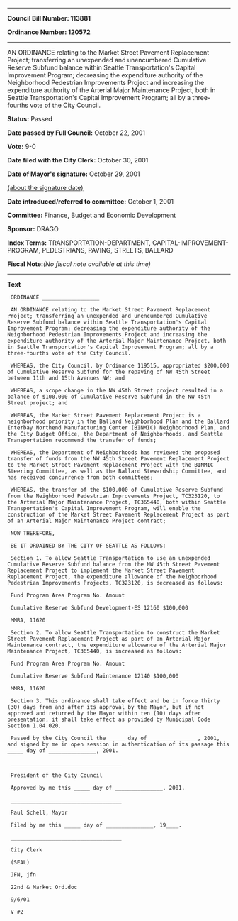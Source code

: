 

********

**Council Bill Number: 113881**
   
**Ordinance Number: 120572**
********

 AN ORDINANCE relating to the Market Street Pavement Replacement Project; transferring an unexpended and unencumbered Cumulative Reserve Subfund balance within Seattle Transportation's Capital Improvement Program; decreasing the expenditure authority of the Neighborhood Pedestrian Improvements Project and increasing the expenditure authority of the Arterial Major Maintenance Project, both in Seattle Transportation's Capital Improvement Program; all by a three-fourths vote of the City Council.

**Status:** Passed
   
**Date passed by Full Council:** October 22, 2001
   
**Vote:** 9-0
   
**Date filed with the City Clerk:** October 30, 2001
   
**Date of Mayor's signature:** October 29, 2001
   
[(about the signature date)](/~public/approvaldate.htm)
   
   
   
**Date introduced/referred to committee:** October 1, 2001
   
**Committee:** Finance, Budget and Economic Development
   
**Sponsor:** DRAGO
   
   
**Index Terms:** TRANSPORTATION-DEPARTMENT, CAPITAL-IMPROVEMENT-PROGRAM, PEDESTRIANS, PAVING, STREETS, BALLARD

**Fiscal Note:**_(No fiscal note available at this time)_

********

**Text**
   
```
 ORDINANCE __________________

 AN ORDINANCE relating to the Market Street Pavement Replacement Project; transferring an unexpended and unencumbered Cumulative Reserve Subfund balance within Seattle Transportation's Capital Improvement Program; decreasing the expenditure authority of the Neighborhood Pedestrian Improvements Project and increasing the expenditure authority of the Arterial Major Maintenance Project, both in Seattle Transportation's Capital Improvement Program; all by a three-fourths vote of the City Council.

 WHEREAS, the City Council, by Ordinance 119515, appropriated $200,000 of Cumulative Reserve Subfund for the repaving of NW 45th Street between 11th and 15th Avenues NW; and

 WHEREAS, a scope change in the NW 45th Street project resulted in a balance of $100,000 of Cumulative Reserve Subfund in the NW 45th Street project; and

 WHEREAS, the Market Street Pavement Replacement Project is a neighborhood priority in the Ballard Neighborhood Plan and the Ballard Interbay Northend Manufacturing Center (BINMIC) Neighborhood Plan, and the City Budget Office, the Department of Neighborhoods, and Seattle Transportation recommend the transfer of funds;

 WHEREAS, the Department of Neighborhoods has reviewed the proposed transfer of funds from the NW 45th Street Pavement Replacement Project to the Market Street Pavement Replacement Project with the BINMIC Steering Committee, as well as the Ballard Stewardship Committee, and has received concurrence from both committees;

 WHEREAS, the transfer of the $100,000 of Cumulative Reserve Subfund from the Neighborhood Pedestrian Improvements Project, TC323120, to the Arterial Major Maintenance Project, TC365440, both within Seattle Transportation's Capital Improvement Program, will enable the construction of the Market Street Pavement Replacement Project as part of an Arterial Major Maintenance Project contract;

 NOW THEREFORE,

 BE IT ORDAINED BY THE CITY OF SEATTLE AS FOLLOWS:

 Section 1. To allow Seattle Transportation to use an unexpended Cumulative Reserve Subfund balance from the NW 45th Street Pavement Replacement Project to implement the Market Street Pavement Replacement Project, the expenditure allowance of the Neighborhood Pedestrian Improvements Projects, TC323120, is decreased as follows:

 Fund Program Area Program No. Amount

 Cumulative Reserve Subfund Development-ES 12160 $100,000

 MMRA, 11620

 Section 2. To allow Seattle Transportation to construct the Market Street Pavement Replacement Project as part of an Arterial Major Maintenance contract, the expenditure allowance of the Arterial Major Maintenance Project, TC365440, is increased as follows:

 Fund Program Area Program No. Amount

 Cumulative Reserve Subfund Maintenance 12140 $100,000

 MMRA, 11620

 Section 3. This ordinance shall take effect and be in force thirty (30) days from and after its approval by the Mayor, but if not approved and returned by the Mayor within ten (10) days after presentation, it shall take effect as provided by Municipal Code Section 1.04.020.

 Passed by the City Council the _____ day of _______________, 2001, and signed by me in open session in authentication of its passage this _____ day of _______________, 2001.

 ___________________________________

 President of the City Council

 Approved by me this _____ day of _______________, 2001.

 ___________________________________

 Paul Schell, Mayor

 Filed by me this _____ day of _______________, 19____.

 ___________________________________

 City Clerk

 (SEAL)

 JFN, jfn

 22nd & Market Ord.doc

 9/6/01

 V #2

```
